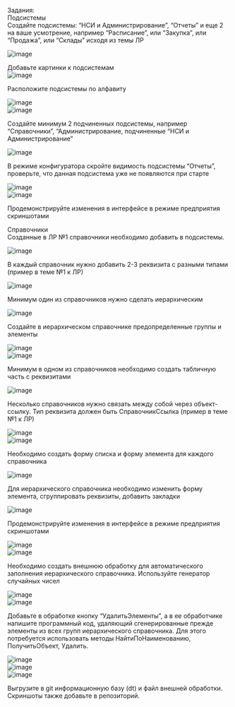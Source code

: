 Задания:  
Подсистемы  
Создайте подсистемы: “НСИ и Администрирование”, “Отчеты” и еще 2 на ваше усмотрение, например “Расписание”, или “Закупка”, или “Продажа”, или “Склады” исходя из темы ЛР  

![image](https://user-images.githubusercontent.com/107550671/209158757-74f1ef96-c949-4b98-b713-f3ae8c7e93b1.png)  

Добавьте картинки к подсистемам  
![image](https://user-images.githubusercontent.com/107550671/209158967-94da94fc-0351-459e-9a06-a275d7e53f8e.png)  

Расположите подсистемы по алфавиту  

![image](https://user-images.githubusercontent.com/107550671/209159072-7508b96d-017c-4309-9636-00cf71046538.png)  
![image](https://user-images.githubusercontent.com/107550671/209159113-25bb9791-b269-4cdd-aa9d-341ff8c5629e.png)  

Создайте минимум 2 подчиненных подсистемы, например “Справочники”, “Администрирование, подчиненные “НСИ и Администрирование”  

![image](https://user-images.githubusercontent.com/107550671/209159240-205f84e0-dced-4838-b354-69d30aadd92c.png)  

В режиме конфигуратора скройте видимость подсистемы “Отчеты”, проверьте, что данная подсистема уже не появляются при старте  

![image](https://user-images.githubusercontent.com/107550671/209159320-b8ba3fcb-cc05-46d6-adfe-af785372eae9.png)  
![image](https://user-images.githubusercontent.com/107550671/209159424-586f518f-6ab6-4dc8-a069-8aee9ea393e1.png)  
  
Продемонстрируйте изменения в интерфейсе в режиме предприятия скриншотами   
  
Справочники  
Созданные в ЛР №1 справочники необходимо добавить в подсистемы.  

![image](https://user-images.githubusercontent.com/107550671/209159583-16bd786d-2296-4aea-8d51-6dca4757c720.png)  

В каждый справочник нужно добавить 2-3 реквизита с разными типами (пример в теме №1 к ЛР)  

![image](https://user-images.githubusercontent.com/107550671/209160196-b6fc84ca-4d70-408e-ac26-cf23a9154c41.png)  

Минимум один из справочников нужно сделать иерархическим  

![image](https://user-images.githubusercontent.com/107550671/209160369-cc371932-a406-4843-939a-797e26c06c85.png)  

Создайте в иерархическом справочнике предопределенные группы и элементы  

![image](https://user-images.githubusercontent.com/107550671/209160714-a2a8791e-1ffc-457f-af6f-596833217383.png)  
![image](https://user-images.githubusercontent.com/107550671/209161002-eea117e6-8b4b-41ea-9d89-140ce6000ad9.png) 

Минимум в одном из справочников необходимо создать табличную часть с реквизитами  

![image](https://user-images.githubusercontent.com/107550671/209161356-8f82d603-25c9-41b2-82c7-c612171030d9.png)  

Несколько справочников нужно связать между собой через объект-ссылку. Тип реквизита должен быть СправочникСсылка (пример в теме №1 к ЛР)  

![image](https://user-images.githubusercontent.com/107550671/209162463-49d180fd-ba81-4c41-b101-71523958a3a3.png)  
![image](https://user-images.githubusercontent.com/107550671/209162598-c78479d3-a816-4bc5-ae4c-d1e94c518ac8.png)  

Необходимо создать форму списка и форму элемента для каждого справочника  

![image](https://user-images.githubusercontent.com/107550671/209163154-a1cb385c-29d8-4db1-8058-efc4fcb0bea6.png)  

Для иерархического справочника необходимо изменить форму элемента, сгруппировать реквизиты, добавить закладки  

![image](https://user-images.githubusercontent.com/107550671/209163501-2a0d7503-bb08-4066-b04c-7f6f015b1504.png)  
  
Продемонстрируйте изменения в интерфейсе в режиме предприятия скриншотами  

![image](https://user-images.githubusercontent.com/107550671/209163664-fe881b3d-1111-47ad-a723-f4c4b1439d37.png)  
![image](https://user-images.githubusercontent.com/107550671/209163717-6b88f48f-378b-4982-890d-e1806a7b9d3a.png)  
  

Необходимо создать внешнюю обработку для автоматического заполнения иерархического справочника. Используйте генератор случайных чисел  

![image](https://user-images.githubusercontent.com/107550671/209165373-5d121817-1232-4186-98da-3bd8fa2315ae.png)  
![image](https://user-images.githubusercontent.com/107550671/209165410-529985dd-f189-4033-b14d-38369a821fbe.png)  

Добавьте в обработке кнопку “УдалитьЭлементы”, а в ее обработчике напишите программный код, удаляющий сгенерированные прежде элементы из всех групп иерархического справочника. Для этого потребуется использовать методы НайтиПоНаименованию, ПолучитьОбъект, Удалить.  

![image](https://user-images.githubusercontent.com/107550671/209165479-2884c4fc-2d56-465e-9623-df9697bfdf90.png)  
![image](https://user-images.githubusercontent.com/107550671/209165517-7fdd1d36-2139-4b7c-904d-fa0c44782fce.png)  
![image](https://user-images.githubusercontent.com/107550671/209165571-13a08db3-2175-46a2-a028-e8f9d1b91c57.png)  
  

Выгрузите в git информационную базу (dt) и файл внешней обработки. Скриншоты также добавьте в репозиторий.  
